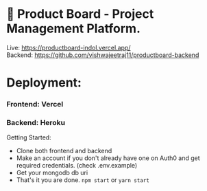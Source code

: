 # 🚀 Product Board - Project Management Platform.

Live: https://productboard-indol.vercel.app/  
Backend: https://github.com/vishwajeetraj11/productboard-backend

# Deployment:  
### Frontend: Vercel  
### Backend: Heroku  

Getting Started: 
- Clone both frontend and backend  
- Make an account if you don't already have one on Auth0 and get required credentials. (check .env.example)  
- Get your mongodb db uri  
- That's it you are done. ```npm start``` or ```yarn start```  
